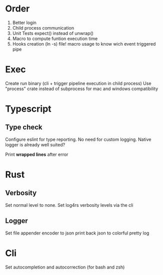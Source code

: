 # Order

1. Better login
2. Child process communication
3. Unit Tests
   expect() instead of unwrap()
4. Macro to compute funtion execution time
5. Hooks creation (ln -s) file! macro usage to know wich event triggered pipe

# Exec

Create run binary (cli + trigger pipeline execution in child process)
Use "process" crate instead of subprocess for mac and windows compatibility

# Typescript

## Type check

Configure eslint for type reporting.
No need for custom logging.
Native logger is already well suited?

Print **wrapped lines** after error

# Rust

## Verbosity

Set normal level to none.
Set log4rs verbosity levels via the cli

## Logger

Set file appender encoder to json
print back json to colorful pretty log

# Cli

Set autocompletion and autocorrection (for bash and zsh)
